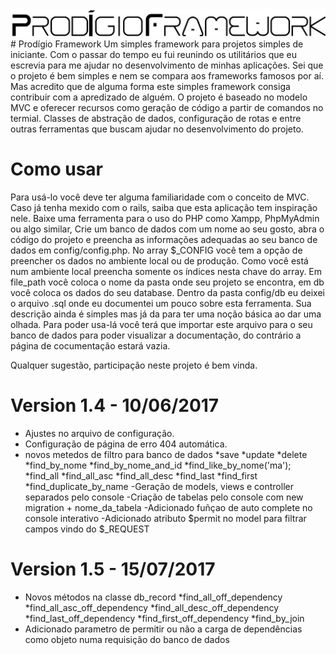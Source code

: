<img src="app/assets/img/logo.gif">
# Prodígio Framework
Um simples framework para projetos simples de iniciante.
Com o passar do tempo eu fui reunindo os utilitários que eu escrevia para me ajudar no desenvolvimento de minhas aplicações. Sei que o projeto é bem simples e nem se compara aos frameworks famosos por aí. Mas acredito que de alguma forma este simples framework consiga contribuir com a apredizado de alguém.
O projeto é baseado no modelo MVC e oferecer recursos como geração de código a partir de comandos no termial. Classes de abstração de dados, configuração de rotas e entre outras ferramentas que buscam ajudar no desenvolvimento do projeto.

# Como usar
Para usá-lo você deve ter alguma familiaridade com o conceito de MVC. Caso já tenha mexido com o rails, saiba que esta aplicação tem inspiração nele.
Baixe uma ferramenta para o uso do PHP como Xampp, PhpMyAdmin ou algo similar, Crie um banco de dados com um nome ao seu gosto, abra o código do projeto e preencha as informações adequadas ao seu banco de dados em config/config.php.
No array $_CONFIG você tem a opção de preencher os dados no ambiente local ou de produção. Como você está num ambiente local preencha somente os índices nesta chave do array. Em file_path você coloca o nome da pasta onde seu projeto se encontra, em db você coloca os dados do seu database.
Dentro da pasta config/db eu deixei o arquivo .sql onde eu documentei um pouco sobre esta ferramenta. Sua descrição ainda é simples mas já da para ter uma noção básica ao dar uma olhada.
Para poder usa-lá você terá que importar este arquivo para o seu banco de dados para poder visualizar a documentação, do contrário a página de cocumentação estará vazia.

Qualquer sugestão, participação neste projeto é bem vinda.


# Version 1.4 - 10/06/2017
- Ajustes no arquivo de configuração.
- Configuração de página de erro 404 automática.
- novos metedos de filtro para banco de dados
    *save
    *update
    *delete
    *find_by_nome
    *find_by_nome_and_id
    *find_like_by_nome('ma');
    *find_all
    *find_all_asc
    *find_all_desc
    *find_last
    *find_first
    *find_duplicate_by_name
-Geração de models, views e controller separados pelo console
-Criação de tabelas pelo console com new migration + nome_da_tabela
-Adicionado fuñçao de auto complete no console interativo
-Adicionado atributo $permit no model para filtrar campos vindo do $_REQUEST

# Version 1.5 - 15/07/2017
- Novos métodos na classe db_record
    *find_all_off_dependency
    *find_all_asc_off_dependency
    *find_all_desc_off_dependency
    *find_last_off_dependency
    *find_first_off_dependency
    *find_by_join
- Adicionado parametro de permitir ou não a carga de dependências como objeto numa requisição do banco de dados

